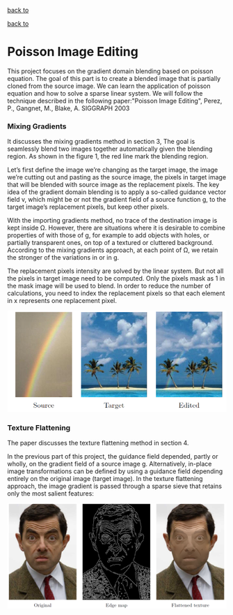 [back to]()

[back to]()

# Poisson Image Editing

This project focuses on the gradient domain blending based on poisson equation. The goal of this part is to create a blended image that is partially cloned from the source image. We can learn the application of poisson equation and how to solve a sparse linear system. We will follow the technique described in the following paper:"Poisson Image Editing", Perez, P., Gangnet, M., Blake, A. SIGGRAPH 2003

### Mixing Gradients

It discusses the mixing gradients method in section 3, The goal is seamlessly blend two images together automatically given the blending region. As shown in the figure 1, the red line mark the blending region.

Let’s first define the image we’re changing as the target image, the image we’re cutting out and pasting as the source image, the pixels in target image that will be blended with source image as the replacement pixels. The key idea of the gradient domain blending is to apply a so-called guidance vector field v, which might be or not the gradient field of a source function g, to the target image’s replacement pixels, but keep other pixels.

With the importing gradients method, no trace of the destination image is kept inside Ω. However, there are situations where it is desirable to combine properties of with those of g, for example to add objects with holes, or partially transparent ones, on top of a textured or cluttered background. According to the mixing gradients approach, at each point of Ω, we retain the stronger of the variations in or in g.

The replacement pixels intensity are solved by the linear system. But not all the pixels in target image need to be computed. Only the pixels mask as 1 in the mask image will be used to blend. In order to reduce the number of calculations, you need to index the replacement pixels so that each element in x  represents one replacement pixel.

![alt text](https://github.com/sandeepgogadi/Computer-Vision-Matlab/blob/master/Poisson%20Image%20Editing/output.png "Mixing Gradients")

### Texture Flattening

The paper discusses the texture flattening method in section 4.

In the previous part of this project, the guidance field depended, partly or wholly, on the gradient field of a source image g. Alternatively, in-place image transformations can be defined by using a guidance field depending entirely on the original image (target image).  In the texture flattening approach, the image gradient  is passed through a sparse sieve that retains only the most salient features:

![alt text](https://github.com/sandeepgogadi/Computer-Vision-Matlab/blob/master/Poisson%20Image%20Editing/output2.png "Texture Flattening")
